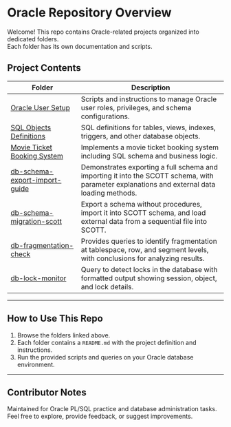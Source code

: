 # Oracle Repository Overview

Welcome! This repo contains Oracle-related projects organized into dedicated folders.  
Each folder has its own documentation and scripts.

## Project Contents

| Folder | Description |
|--------|-------------|
| [Oracle User Setup](./UserSetup) | Scripts and instructions to manage Oracle user roles, privileges, and schema configurations. |
| [SQL Objects Definitions](./SQLObjects) | SQL definitions for tables, views, indexes, triggers, and other database objects. |
| [Movie Ticket Booking System](./MovieTicketBooking) | Implements a movie ticket booking system including SQL schema and business logic. |
| [db-schema-export-import-guide](./db-schema-export-import-guide) | Demonstrates exporting a full schema and importing it into the SCOTT schema, with parameter explanations and external data loading methods. |
| [db-schema-migration-scott](./db-schema-migration-scott) | Export a schema without procedures, import it into SCOTT schema, and load external data from a sequential file into SCOTT. |
| [db-fragmentation-check](./db-fragmentation-check) | Provides queries to identify fragmentation at tablespace, row, and segment levels, with conclusions for analyzing results. |
| [db-lock-monitor](./db-lock-monitor) | Query to detect locks in the database with formatted output showing session, object, and lock details. |


---

## How to Use This Repo

1. Browse the folders linked above.  
2. Each folder contains a `README.md` with the project definition and instructions.  
3. Run the provided scripts and queries on your Oracle database environment.  

---

## Contributor Notes

Maintained for Oracle PL/SQL practice and database administration tasks.  
Feel free to explore, provide feedback, or suggest improvements.  
